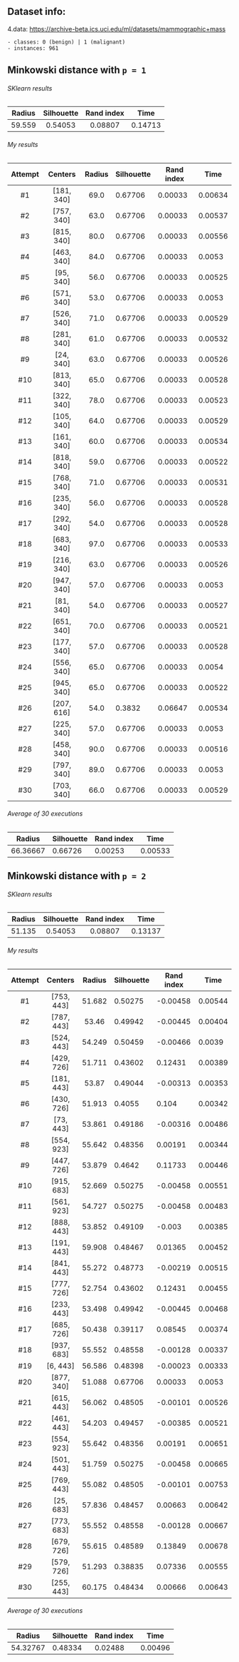 ## Dataset info:

4.data: https://archive-beta.ics.uci.edu/ml/datasets/mammographic+mass

    - classes: 0 (benign) | 1 (malignant)
    - instances: 961

## Minkowski distance with `p = 1`

###### SKlearn results

| Radius | Silhouette | Rand index | Time    |
| :----: | :--------: | :--------: | ------- |
| 59.559 |  0.54053   |  0.08807   | 0.14713 |

###### My results

| Attempt |  Centers   | Radius | Silhouette | Rand index | Time    |
| :-----: | :--------: | :----: | ---------- | ---------- | ------- |
|   #1    | [181, 340] |  69.0  | 0.67706    | 0.00033    | 0.00634 |
|   #2    | [757, 340] |  63.0  | 0.67706    | 0.00033    | 0.00537 |
|   #3    | [815, 340] |  80.0  | 0.67706    | 0.00033    | 0.00556 |
|   #4    | [463, 340] |  84.0  | 0.67706    | 0.00033    | 0.0053  |
|   #5    | [95, 340]  |  56.0  | 0.67706    | 0.00033    | 0.00525 |
|   #6    | [571, 340] |  53.0  | 0.67706    | 0.00033    | 0.0053  |
|   #7    | [526, 340] |  71.0  | 0.67706    | 0.00033    | 0.00529 |
|   #8    | [281, 340] |  61.0  | 0.67706    | 0.00033    | 0.00532 |
|   #9    | [24, 340]  |  63.0  | 0.67706    | 0.00033    | 0.00526 |
|   #10   | [813, 340] |  65.0  | 0.67706    | 0.00033    | 0.00528 |
|   #11   | [322, 340] |  78.0  | 0.67706    | 0.00033    | 0.00523 |
|   #12   | [105, 340] |  64.0  | 0.67706    | 0.00033    | 0.00529 |
|   #13   | [161, 340] |  60.0  | 0.67706    | 0.00033    | 0.00534 |
|   #14   | [818, 340] |  59.0  | 0.67706    | 0.00033    | 0.00522 |
|   #15   | [768, 340] |  71.0  | 0.67706    | 0.00033    | 0.00531 |
|   #16   | [235, 340] |  56.0  | 0.67706    | 0.00033    | 0.00528 |
|   #17   | [292, 340] |  54.0  | 0.67706    | 0.00033    | 0.00528 |
|   #18   | [683, 340] |  97.0  | 0.67706    | 0.00033    | 0.00533 |
|   #19   | [216, 340] |  63.0  | 0.67706    | 0.00033    | 0.00526 |
|   #20   | [947, 340] |  57.0  | 0.67706    | 0.00033    | 0.0053  |
|   #21   | [81, 340]  |  54.0  | 0.67706    | 0.00033    | 0.00527 |
|   #22   | [651, 340] |  70.0  | 0.67706    | 0.00033    | 0.00521 |
|   #23   | [177, 340] |  57.0  | 0.67706    | 0.00033    | 0.00528 |
|   #24   | [556, 340] |  65.0  | 0.67706    | 0.00033    | 0.0054  |
|   #25   | [945, 340] |  65.0  | 0.67706    | 0.00033    | 0.00522 |
|   #26   | [207, 616] |  54.0  | 0.3832     | 0.06647    | 0.00534 |
|   #27   | [225, 340] |  57.0  | 0.67706    | 0.00033    | 0.0053  |
|   #28   | [458, 340] |  90.0  | 0.67706    | 0.00033    | 0.00516 |
|   #29   | [797, 340] |  89.0  | 0.67706    | 0.00033    | 0.0053  |
|   #30   | [703, 340] |  66.0  | 0.67706    | 0.00033    | 0.00529 |

###### Average of 30 executions

|  Radius  | Silhouette | Rand index | Time    |
| :------: | ---------- | ---------- | ------- |
| 66.36667 | 0.66726    | 0.00253    | 0.00533 |

## Minkowski distance with `p = 2`

###### SKlearn results

| Radius | Silhouette | Rand index | Time    |
| :----: | :--------: | :--------: | ------- |
| 51.135 |  0.54053   |  0.08807   | 0.13137 |

###### My results

| Attempt |  Centers   | Radius | Silhouette | Rand index | Time    |
| :-----: | :--------: | :----: | ---------- | ---------- | ------- |
|   #1    | [753, 443] | 51.682 | 0.50275    | -0.00458   | 0.00544 |
|   #2    | [787, 443] | 53.46  | 0.49942    | -0.00445   | 0.00404 |
|   #3    | [524, 443] | 54.249 | 0.50459    | -0.00466   | 0.0039  |
|   #4    | [429, 726] | 51.711 | 0.43602    | 0.12431    | 0.00389 |
|   #5    | [181, 443] | 53.87  | 0.49044    | -0.00313   | 0.00353 |
|   #6    | [430, 726] | 51.913 | 0.4055     | 0.104      | 0.00342 |
|   #7    | [73, 443]  | 53.861 | 0.49186    | -0.00316   | 0.00486 |
|   #8    | [554, 923] | 55.642 | 0.48356    | 0.00191    | 0.00344 |
|   #9    | [447, 726] | 53.879 | 0.4642     | 0.11733    | 0.00446 |
|   #10   | [915, 683] | 52.669 | 0.50275    | -0.00458   | 0.00551 |
|   #11   | [561, 923] | 54.727 | 0.50275    | -0.00458   | 0.00483 |
|   #12   | [888, 443] | 53.852 | 0.49109    | -0.003     | 0.00385 |
|   #13   | [191, 443] | 59.908 | 0.48467    | 0.01365    | 0.00452 |
|   #14   | [841, 443] | 55.272 | 0.48773    | -0.00219   | 0.00515 |
|   #15   | [777, 726] | 52.754 | 0.43602    | 0.12431    | 0.00455 |
|   #16   | [233, 443] | 53.498 | 0.49942    | -0.00445   | 0.00468 |
|   #17   | [685, 726] | 50.438 | 0.39117    | 0.08545    | 0.00374 |
|   #18   | [937, 683] | 55.552 | 0.48558    | -0.00128   | 0.00337 |
|   #19   |  [6, 443]  | 56.586 | 0.48398    | -0.00023   | 0.00333 |
|   #20   | [877, 340] | 51.088 | 0.67706    | 0.00033    | 0.0053  |
|   #21   | [615, 443] | 56.062 | 0.48505    | -0.00101   | 0.00526 |
|   #22   | [461, 443] | 54.203 | 0.49457    | -0.00385   | 0.00521 |
|   #23   | [554, 923] | 55.642 | 0.48356    | 0.00191    | 0.00651 |
|   #24   | [501, 443] | 51.759 | 0.50275    | -0.00458   | 0.00665 |
|   #25   | [769, 443] | 55.082 | 0.48505    | -0.00101   | 0.00753 |
|   #26   | [25, 683]  | 57.836 | 0.48457    | 0.00663    | 0.00642 |
|   #27   | [773, 683] | 55.552 | 0.48558    | -0.00128   | 0.00667 |
|   #28   | [679, 726] | 55.615 | 0.48589    | 0.13849    | 0.00678 |
|   #29   | [579, 726] | 51.293 | 0.38835    | 0.07336    | 0.00555 |
|   #30   | [255, 443] | 60.175 | 0.48434    | 0.00666    | 0.00643 |

###### Average of 30 executions

|  Radius  | Silhouette | Rand index | Time    |
| :------: | ---------- | ---------- | ------- |
| 54.32767 | 0.48334    | 0.02488    | 0.00496 |
